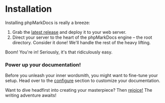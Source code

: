 # Installation

Installing phpMarkDocs is really a breeze:

1. Grab the [latest release](https://github.com/esyede/phpmarkdocs/releases/latest) and deploy it to your web server.
2. Direct your server to the heart of the phpMarkDocs engine – the root directory. Consider it done! We'll handle the rest of the heavy lifting.

Boom! You're in! Seriously, it's that ridiculously easy.


### Power up your documentation!

Before you unleash your inner wordsmith, you might want to fine-tune your setup. Head over to the [configure](getting-started/configuration) section to customize your documentation.

Want to dive headfirst into creating your masterpiece? Then [rejoice!](getting-started/basic-overview) The writing adventure awaits!
